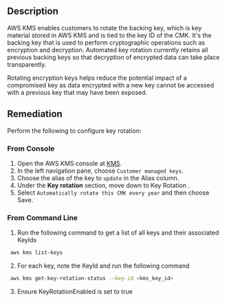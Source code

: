 ## Description

AWS KMS enables customers to rotate the backing key, which is key material stored in AWS KMS and is tied to the key ID of the CMK. It's the backing key that is used to perform cryptographic operations such as encryption and decryption. Automated key rotation currently retains all previous backing keys so that decryption of encrypted data can take place transparently.

Rotating encryption keys helps reduce the potential impact of a compromised key as data encrypted with a new key cannot be accessed with a previous key that may have been exposed.

## Remediation

Perform the following to configure key rotation:

### From Console

1. Open the AWS KMS console at [KMS](https://console.aws.amazon.com/kms).
2. In the left navigation pane, choose `Customer managed keys`.
3. Choose the alias of the key to `update` in the Alias column.
4. Under the **Key rotation** section, move down to Key Rotation .
5. Select `Automatically rotate this CMK every year` and then choose Save.

### From Command Line

1. Run the following command to get a list of all keys and their associated KeyIds

```bash
 aws kms list-keys
```

2. For each key, note the KeyId and run the following command

```bash
 aws kms get-key-rotation-status --key-id <kms_key_id>
 ```
 
3. Ensure KeyRotationEnabled is set to true
